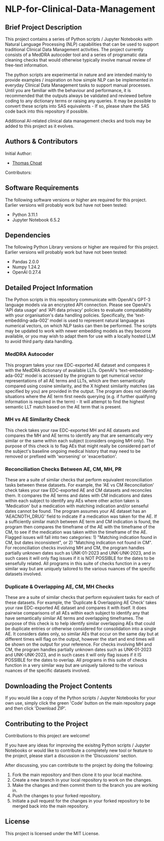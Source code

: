 # NLP-for-Clinical-Data-Management
## Brief Project Description

This project contains a series of Python scripts / Jupyter Notebooks with Natural Language Processing (NLP) capabilities that can be used to support traditional Clinical Data Management activities. The project currently consists of a MedDRA autocoder tool and a series of programatic data cleaning checks that would otherwise typically involve manual review of free-text information.

The python scripts are experimental in nature and are intended mainly to provide examples / inspiration on how simple NLP can be implemented in everyday Clinical Data Management tasks to support manual processes. Until you are familiar with the behaviour and performance, it is recommended that the outputs always be validated and reviewed before coding to any dictionary terms or raising any queries. It may be possible to convert these scripts into SAS equivalents - If so, please share the SAS code back into this repository if possible.

Additional AI-related clinical data management checks and tools may be added to this project as it evolves.

## Authors & Contributors

Initial Author:
* [Thomas Choat](https://github.com/tchoat)

Contributors:

## Software Requirements

The following software versions or higher are required for this project. Earlier versions will probably work but have not been tested:

* Python 3.11.1
* Jupyter Notebook 6.5.2

## Dependencies

The following Python Library versions or higher are required for this project. Earlier versions will probably work but have not been tested:

* Pandas 2.0.0
* Numpy 1.24.2
* OpenAI 0.27.4

## Detailed Project Information

The Python scripts in this repository communicate with OpenAI's GPT-3 language models via an encrypted API connection. Please see OpenAI's 'API data usage' and 'API data privacy' policies to evaluate compatability with your organisation's data handling policies. Specifically, the 'text-embedding-ada-002' model is used to represent natural language as numerical vectors, on which NLP tasks can then be performed. The scripts may be updated to work with newer embedding models as they become available, or you may wish to adapt them for use with a locally hosted LLM to avoid third party data handling.

### MedDRA Autocoder
This program takes your raw EDC-exported AE dataset and compares it with the MedDRA dictionary of available LLTs. OpenAI's 'text-embedding-ada-002' model is accessed by the program to get numerical vector representations of all AE terms and LLTs, which are then semantically compared using cosine similarity, and the X highest similarity matches (as specified by you) are provided in the output. The program does not identify situations where the AE term first needs querying (e.g. if further qualifying information is required in the term) - It will attempt to find the highest semantic LLT match based on the AE term that is present.

### MH vs AE Similarity Check
This check takes your raw EDC-exported MH and AE datasets and compares the MH and AE terms to identify any that are semantically very similar or the same within each subject (considers ongoing MH only). The purpose of this check is to flag AEs that might really be considered part of the subject's baseline ongoing medical history that may need to be removed or prefixed with 'worsening' or 'exacerbation'.

### Reconciliation Checks Between AE, CM, MH, PR
These are a suite of similar checks that perform equivalent reconciliation tasks between these datasets. For example, the 'AE vs CM Reconciliation' check takes your raw EDC-exported AE and CM datasets and reconciles them. It compares the AE terms and dates with CM indications and dates within each subject to identify any AEs where other action taken is 'Medication' but a medication with matching indication and/or senseful dates cannot be found. The program assumes your AE dataset has an 'AEACNOTH_DRUG' field to indicate if a medication was taken for the AE. If a sufficiently similar match between AE term and CM indication is found, the program then compares the timeframe of the AE with the timeframe of the CM, to see if the medication was taken within the timeframe of the AE. Flagged issues will fall into two categories: 1) "Matching indication found in CM, but dates inconsistent", or 2) "Matching indication not found in CM". For reconciliation checks involving MH and CM, the program handles partially unknown dates such as UNK-01-2023 and UNK-UNK-2023, and in such cases it will only flag issues if it is NOT POSSIBLE for the dates to be sensefully related. All programs in this suite of checks function in a very similar way but are uniquely tailored to the various nuances of the specific datasets involved.

### Duplicate & Overlapping AE, CM, MH Checks
These are a suite of similar checks that perform equivalent tasks for each of these datasets. For example, the 'Duplicate & Overlapping AE Check' takes your raw EDC-exported AE dataset and compares it with itself. It does pairwise comparisons of all AEs within each subject to identify any that have semantically similar AE terms and overlapping timeframes. The purpose of this check is to help identify similar overlapping AEs that could be duplicate entries or otherwise considered for consolidation into a single AE. It considers dates only, so similar AEs that occur on the same day but at different times will flag on the output, however the start and end times will be shown on the output for your reference. For checks involving MH and CM, the program handles partially unknown dates such as UNK-01-2023 and UNK-UNK-2023, and in such cases it will only flag issues if it IS POSSIBLE for the dates to overlap. All programs in this suite of checks function in a very similar way but are uniquely tailored to the various nuances of the specific datasets involved.

## Downloading the Project Contents

If you would like a copy of the Python scripts / Jupyter Notebooks for your own use, simply click the green 'Code' button on the main repository page and then click 'Download ZIP'.

## Contributing to the Project

Contributions to this project are welcome!

If you have any ideas for improving the exisitng Python scripts / Jupyter Notebooks or would like to contribute a completely new tool or feature to the project, please start a discussion in the 'Discussions' section.

After discussing, you can contribute to the project by doing the following:

1. Fork the main repository and then clone it to your local machine.
2. Create a new branch in your local repository to work on the changes.
3. Make the changes and then commit them to the branch you are working in.
4. Push the changes to your forked repository.
5. Initiate a pull request for the changes in your forked repository to be merged back into the main repository.

## License

This project is licensed under the MIT License.